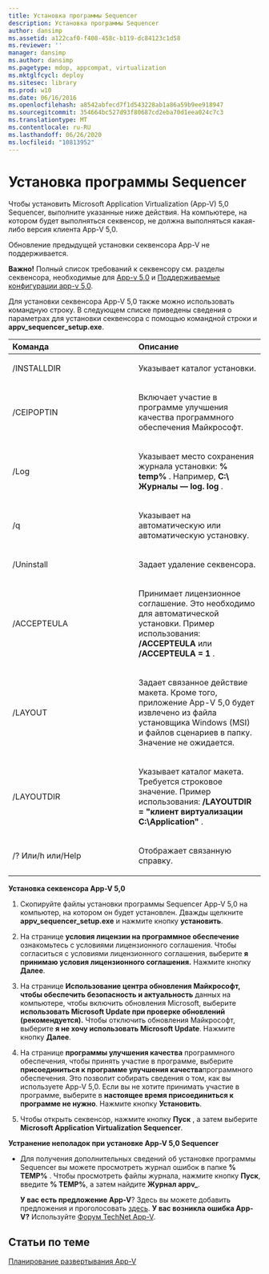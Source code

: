 ```yaml
---
title: Установка программы Sequencer
description: Установка программы Sequencer
author: dansimp
ms.assetid: a122caf0-f408-458c-b119-dc84123c1d58
ms.reviewer: ''
manager: dansimp
ms.author: dansimp
ms.pagetype: mdop, appcompat, virtualization
ms.mktglfcycl: deploy
ms.sitesec: library
ms.prod: w10
ms.date: 06/16/2016
ms.openlocfilehash: a8542abfecd7f1d543228ab1a86a59b9ee918947
ms.sourcegitcommit: 354664bc527d93f80687cd2eba70d1eea024c7c3
ms.translationtype: MT
ms.contentlocale: ru-RU
ms.lasthandoff: 06/26/2020
ms.locfileid: "10813952"
---
```

# Установка программы Sequencer


Чтобы установить Microsoft Application Virtualization (App-V) 5,0 Sequencer, выполните указанные ниже действия. На компьютере, на котором будет выполняться секвенсор, не должна выполняться какая-либо версия клиента App-V 5,0.

Обновление предыдущей установки секвенсора App-V не поддерживается.

**Важно!**  Полный список требований к секвенсору см. разделы секвенсора, необходимые для [App-v 5,0](app-v-50-prerequisites.md) и [Поддерживаемые конфигурации app-v 5,0](app-v-50-supported-configurations.md).

 

Для установки секвенсора App-V 5,0 также можно использовать командную строку. В следующем списке приведены сведения о параметрах для установки секвенсора с помощью командной строки и **appv\_sequencer\_setup.exe**.

<table>
<colgroup>
<col width="50%" />
<col width="50%" />
</colgroup>
<thead>
<tr class="header">
<th align="left">Команда</th>
<th align="left">Описание</th>
</tr>
</thead>
<tbody>
<tr class="odd">
<td align="left"><p>/INSTALLDIR</p></td>
<td align="left"><p>Указывает каталог установки.</p></td>
</tr>
<tr class="even">
<td align="left"><p>/CEIPOPTIN</p></td>
<td align="left"><p>Включает участие в программе улучшения качества программного обеспечения Майкрософт.</p></td>
</tr>
<tr class="odd">
<td align="left"><p>/Log</p></td>
<td align="left"><p>Указывает место сохранения журнала установки: <strong> % temp% </strong> . Например, <strong> C:\ Журналы — log. log </strong> .</p></td>
</tr>
<tr class="even">
<td align="left"><p>/q</p></td>
<td align="left"><p>Указывает на автоматическую или автоматическую установку.</p></td>
</tr>
<tr class="odd">
<td align="left"><p>/Uninstall</p></td>
<td align="left"><p>Задает удаление секвенсора.</p></td>
</tr>
<tr class="even">
<td align="left"><p>/ACCEPTEULA</p></td>
<td align="left"><p>Принимает лицензионное соглашение. Это необходимо для автоматической установки. Пример использования: <strong> /ACCEPTEULA </strong> или <strong> /ACCEPTEULA = 1 </strong> .</p></td>
</tr>
<tr class="odd">
<td align="left"><p>/LAYOUT</p></td>
<td align="left"><p>Задает связанное действие макета. Кроме того, приложение App-V 5,0 будет извлечено из файла установщика Windows (MSI) и файлов сценариев в папку. Значение не ожидается.</p></td>
</tr>
<tr class="even">
<td align="left"><p>/LAYOUTDIR</p></td>
<td align="left"><p>Указывает каталог макета. Требуется строковое значение. Пример использования: <strong> /LAYOUTDIR = "клиент виртуализации C:\Application" </strong> .</p></td>
</tr>
<tr class="odd">
<td align="left"><p>/? Или/h или/Help</p></td>
<td align="left"><p>Отображает связанную справку.</p></td>
</tr>
</tbody>
</table>

 

**Установка секвенсора App-V 5,0**

1.  Скопируйте файлы установки программы Sequencer App-V 5,0 на компьютер, на котором он будет установлен. Дважды щелкните **appv\_sequencer\_setup.exe** и нажмите кнопку **установить**.

2.  На странице **условия лицензии на программное обеспечение** ознакомьтесь с условиями лицензионного соглашения. Чтобы согласиться с условиями лицензионного соглашения, выберите **я принимаю условия лицензионного соглашения.** Нажмите кнопку **Далее**.

3.  На странице **Использование центра обновления Майкрософт, чтобы обеспечить безопасность и актуальность** данных на компьютере, чтобы включить обновления Microsoft, выберите **использовать Microsoft Update при проверке обновлений (рекомендуется).** Чтобы отключить обновления Майкрософт, выберите **я не хочу использовать Microsoft Update**. Нажмите кнопку **Далее**.

4.  На странице **программы улучшения качества** программного обеспечения, чтобы принять участие в программе, выберите **присоединиться к программе улучшения качества**программного обеспечения. Это позволит собирать сведения о том, как вы используете App-V 5,0. Если вы не хотите принимать участие в программе, выберите в **настоящее время присоединиться к программе не нужно**. Нажмите кнопку **Установить**.

5.  Чтобы открыть секвенсор, нажмите кнопку **Пуск** , а затем выберите **Microsoft Application Virtualization Sequencer**.

**Устранение неполадок при установке App-V 5,0 Sequencer**

-   Для получения дополнительных сведений об установке программы Sequencer вы можете просмотреть журнал ошибок в папке **% TEMP%** . Чтобы просмотреть файлы журнала, нажмите кнопку **Пуск**, введите **% TEMP%**, а затем найдите **Журнал appv\_**.

    **У вас есть предложение App-V**? Здесь вы можете добавить предложения и проголосовать [здесь](http://appv.uservoice.com/forums/280448-microsoft-application-virtualization). **У вас возникла ошибка App-V?** Используйте [Форум TechNet App-V](https://social.technet.microsoft.com/Forums/home?forum=mdopappv).

## Статьи по теме


[Планирование развертывания App-V](planning-to-deploy-app-v.md)

 

 






